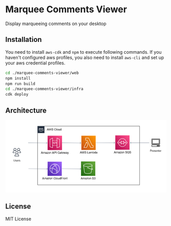 # Marquee Comments Viewer
Display marqueeing comments on your desktop


## Installation
You need to install `aws-cdk` and `npm` to execute following commands.
If you haven't configured aws profiles, you also need to install `aws-cli` and set up your aws credential profiles.
```bash
cd ./marquee-comments-viewer/web
npm install
npm run build
cd ./marquee-comments-viewer/infra
cdk deploy
```


## Architecture
![architecture](architecture.png)


## License
MIT License

